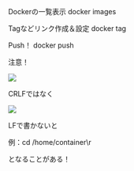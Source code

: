Dockerの一覧表示
docker images

Tagなどリンク作成＆設定
docker tag <image-id> <repository>

Push！
docker push <repository>




注意！

![](https://i.gyazo.com/ee2c5b582659aa03696e56e5d4bebb5b.png)

CRLFではなく

![](https://i.gyazo.com/b6b16545db760b583d458a94e29c273a.png)

LFで書かないと

例：cd /home/container\r

となることがある！
